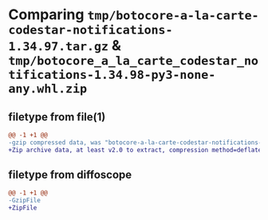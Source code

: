 # Comparing `tmp/botocore-a-la-carte-codestar-notifications-1.34.97.tar.gz` & `tmp/botocore_a_la_carte_codestar_notifications-1.34.98-py3-none-any.whl.zip`

## filetype from file(1)

```diff
@@ -1 +1 @@
-gzip compressed data, was "botocore-a-la-carte-codestar-notifications-1.34.97.tar", last modified: Fri May  3 01:04:30 2024, max compression
+Zip archive data, at least v2.0 to extract, compression method=deflate
```

## filetype from diffoscope

```diff
@@ -1 +1 @@
-GzipFile
+ZipFile
```

